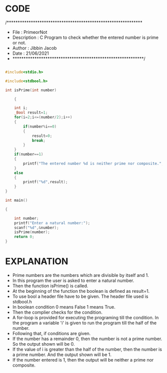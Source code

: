# CODE
/**************************************************************
 * File             : PrimeorNot
 * Description      : C Program to check whether the entered number is prime or not.
 * Author           : Jibbin Jacob
 * Date             : 21/06/2021
 * ************************************************************/

```c

#include<stdio.h>

#include<stdbool.h>

int isPrime(int number)

    {

    int i;
    _Bool result=1;
    for(i=2;i<=(number/2);i++)
    {
        if(number%i==0)
        {
            result=0;
            break;
        }  
    }
    if(number==1)
    {
        printf("The entered number %d is neither prime nor composite.",number);
    }
    else
    {
        printf("%d",result);   
    } 
}

int main()

{

    int number;
    printf("Enter a natural number:");
    scanf("%d",&number);
    isPrime(number);
    return 0;
}

```

# EXPLANATION

* Prime numbers are the numbers which are divisible by itself and 1.
* In this program the user is asked to enter a natural number.
* Then the function isPrime() is called.
* At the beginning of the function the boolean is defined as result=1.
* To use bool a header file have to be given. The header file used is stdbool.h
* In boolean condition 
        0 means False
        1 means True.
* Then the complier checks for the condition.
* A for-loop is provided for executing the programing till the condition. In the program a variable 'i' is given to run the program till the half of the number.
* Following that, if conditions are given.
* If the number has a remainder 0, then the number is not a prime number. So the output shown will be 0.
* If the value of i is greater than the half of the number, then the number is a prime number. And the output shown will be 1.
* If the number entered is 1, then the output will be neither a prime nor composite.



